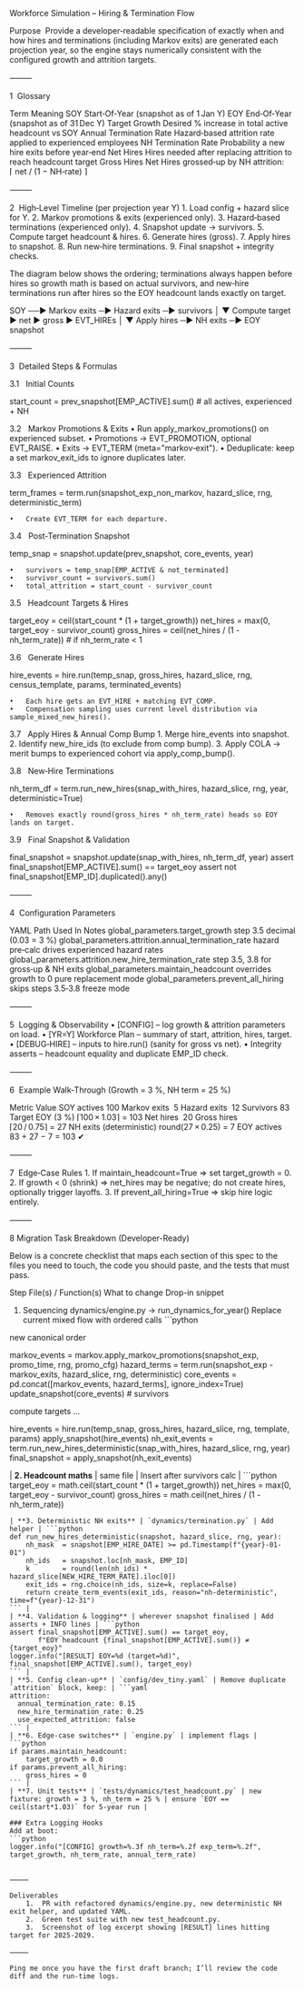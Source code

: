 Workforce Simulation – Hiring & Termination Flow

Purpose  Provide a developer‑readable specification of exactly when and how hires and terminations (including Markov exits) are generated each projection year, so the engine stays numerically consistent with the configured growth and attrition targets.

⸻

1  Glossary

Term	Meaning
SOY	Start‑Of‑Year (snapshot as of 1 Jan Y)
EOY	End‑Of‑Year (snapshot as of 31 Dec Y)
Target Growth	Desired % increase in total active headcount vs SOY
Annual Termination Rate	Hazard‑based attrition rate applied to experienced employees
NH Termination Rate	Probability a new hire exits before year‑end
Net Hires	Hires needed after replacing attrition to reach headcount target
Gross Hires	Net Hires grossed‑up by NH attrition: ⌈ net / (1 − NH‑rate) ⌉


⸻

2  High‑Level Timeline (per projection year Y)
	1.	Load config + hazard slice for Y.
	2.	Markov promotions & exits (experienced only).
	3.	Hazard‑based terminations (experienced only).
	4.	Snapshot update → survivors.
	5.	Compute target headcount & hires.
	6.	Generate hires (gross).
	7.	Apply hires to snapshot.
	8.	Run new‑hire terminations.
	9.	Final snapshot + integrity checks.

The diagram below shows the ordering; terminations always happen before hires so growth math is based on actual survivors, and new‑hire terminations run after hires so the EOY headcount lands exactly on target.

SOY  ──► Markov exits ─► Hazard exits ─► survivors
                              │
                              ▼
            Compute target ► net ► gross ► EVT_HIREs
                              │
                              ▼
            Apply hires ─► NH exits ─► EOY snapshot


⸻

3  Detailed Steps & Formulas

3.1   Initial Counts

start_count = prev_snapshot[EMP_ACTIVE].sum()  # all actives, experienced + NH

3.2   Markov Promotions & Exits
	•	Run apply_markov_promotions() on experienced subset.
	•	Promotions → EVT_PROMOTION, optional EVT_RAISE.
	•	Exits → EVT_TERM (meta="markov‑exit").
	•	Deduplicate: keep a set markov_exit_ids to ignore duplicates later.

3.3   Experienced Attrition

term_frames = term.run(snapshot_exp_non_markov, hazard_slice, rng, deterministic_term)

	•	Create EVT_TERM for each departure.

3.4   Post‑Termination Snapshot

temp_snap = snapshot.update(prev_snapshot, core_events, year)

	•	survivors = temp_snap[EMP_ACTIVE & not_terminated]
	•	survivor_count = survivors.sum()
	•	total_attrition = start_count - survivor_count

3.5   Headcount Targets & Hires

target_eoy = ceil(start_count * (1 + target_growth))
net_hires  = max(0, target_eoy - survivor_count)
gross_hires = ceil(net_hires / (1 - nh_term_rate))  # if nh_term_rate < 1

3.6   Generate Hires

hire_events = hire.run(temp_snap, gross_hires, hazard_slice, rng, census_template, params, terminated_events)

	•	Each hire gets an EVT_HIRE + matching EVT_COMP.
	•	Compensation sampling uses current level distribution via sample_mixed_new_hires().

3.7   Apply Hires & Annual Comp Bump
	1.	Merge hire_events into snapshot.
	2.	Identify new_hire_ids (to exclude from comp bump).
	3.	Apply COLA → merit bumps to experienced cohort via apply_comp_bump().

3.8   New‑Hire Terminations

nh_term_df = term.run_new_hires(snap_with_hires, hazard_slice, rng, year, deterministic=True)

	•	Removes exactly round(gross_hires * nh_term_rate) heads so EOY lands on target.

3.9   Final Snapshot & Validation

final_snapshot = snapshot.update(snap_with_hires, nh_term_df, year)
assert final_snapshot[EMP_ACTIVE].sum() == target_eoy
assert not final_snapshot[EMP_ID].duplicated().any()


⸻

4  Configuration Parameters

YAML Path	Used In	Notes
global_parameters.target_growth	step 3.5	decimal (0.03 = 3 %)
global_parameters.attrition.annual_termination_rate	hazard pre‑calc	drives experienced hazard rates
global_parameters.attrition.new_hire_termination_rate	step 3.5, 3.8	for gross‑up & NH exits
global_parameters.maintain_headcount	overrides growth to 0	pure replacement mode
global_parameters.prevent_all_hiring	skips steps 3.5‑3.8	freeze mode


⸻

5  Logging & Observability
	•	[CONFIG] – log growth & attrition parameters on load.
	•	[YR=Y] Workforce Plan – summary of start, attrition, hires, target.
	•	[DEBUG‑HIRE] – inputs to hire.run() (sanity for gross vs net).
	•	Integrity asserts – headcount equality and duplicate EMP_ID check.

⸻

6  Example Walk‑Through (Growth = 3 %, NH term = 25 %)

Metric	Value
SOY actives	100
Markov exits	 5
Hazard exits	 12
Survivors	83
Target EOY (3 %)	⌈100 × 1.03⌉ = 103
Net hires	 20
Gross hires	⌈20 / 0.75⌉ = 27
NH exits (deterministic)	round(27 × 0.25) = 7
EOY actives	83 + 27 − 7 = 103 ✔︎


⸻

7  Edge‑Case Rules
	1.	If maintain_headcount=True ⇒ set target_growth = 0.
	2.	If growth < 0 (shrink) ⇒ net_hires may be negative; do not create hires, optionally trigger layoffs.
	3.	If prevent_all_hiring=True ⇒ skip hire logic entirely.

⸻

8  Migration Task Breakdown (Developer-Ready)

Below is a concrete checklist that maps each section of this spec to the files you need to touch, the code you should paste, and the tests that must pass.

Step	File(s) / Function(s)	What to change	Drop-in snippet
1. Sequencing	dynamics/engine.py → run_dynamics_for_year()	Replace current mixed flow with ordered calls	```python

new canonical order

markov_events  = markov.apply_markov_promotions(snapshot_exp, promo_time, rng, promo_cfg)
hazard_terms   = term.run(snapshot_exp - markov_exits, hazard_slice, rng, deterministic)
core_events    = pd.concat([markov_events, hazard_terms], ignore_index=True)
update_snapshot(core_events)  # survivors

compute targets …

hire_events    = hire.run(temp_snap, gross_hires, hazard_slice, rng, template, params)
apply_snapshot(hire_events)
nh_exit_events = term.run_new_hires_deterministic(snap_with_hires, hazard_slice, rng, year)
final_snapshot = apply_snapshot(nh_exit_events)

| **2. Headcount maths** | same file | Insert after survivors calc | ```python
target_eoy  = math.ceil(start_count * (1 + target_growth))
net_hires   = max(0, target_eoy - survivor_count)
gross_hires = math.ceil(net_hires / (1 - nh_term_rate))
``` |
| **3. Deterministic NH exits** | `dynamics/termination.py` | Add helper | ```python
def run_new_hires_deterministic(snapshot, hazard_slice, rng, year):
    nh_mask  = snapshot[EMP_HIRE_DATE] >= pd.Timestamp(f"{year}-01-01")
    nh_ids   = snapshot.loc[nh_mask, EMP_ID]
    k        = round(len(nh_ids) * hazard_slice[NEW_HIRE_TERM_RATE].iloc[0])
    exit_ids = rng.choice(nh_ids, size=k, replace=False)
    return create_term_events(exit_ids, reason="nh-deterministic", time=f"{year}-12-31")
``` |
| **4. Validation & logging** | wherever snapshot finalised | Add asserts + INFO lines | ```python
assert final_snapshot[EMP_ACTIVE].sum() == target_eoy,
       f"EOY headcount {final_snapshot[EMP_ACTIVE].sum()} ≠ {target_eoy}"
logger.info("[RESULT] EOY=%d (target=%d)", final_snapshot[EMP_ACTIVE].sum(), target_eoy)
``` |
| **5. Config clean-up** | `config/dev_tiny.yaml` | Remove duplicate `attrition` block, keep: | ```yaml
attrition:
  annual_termination_rate: 0.15
  new_hire_termination_rate: 0.25
  use_expected_attrition: false
``` |
| **6. Edge-case switches** | `engine.py` | implement flags | ```python
if params.maintain_headcount:
    target_growth = 0.0
if params.prevent_all_hiring:
    gross_hires = 0
``` |
| **7. Unit tests** | `tests/dynamics/test_headcount.py` | new fixture: growth = 3 %, nh_term = 25 % | ensure `EOY == ceil(start*1.03)` for 5-year run |

### Extra Logging Hooks
Add at boot:
```python
logger.info("[CONFIG] growth=%.3f nh_term=%.2f exp_term=%.2f", target_growth, nh_term_rate, annual_term_rate)


⸻

Deliverables
	1.	PR with refactored dynamics/engine.py, new deterministic NH exit helper, and updated YAML.
	2.	Green test suite with new test_headcount.py.
	3.	Screenshot of log excerpt showing [RESULT] lines hitting target for 2025-2029.

⸻

Ping me once you have the first draft branch; I’ll review the code diff and the run-time logs.